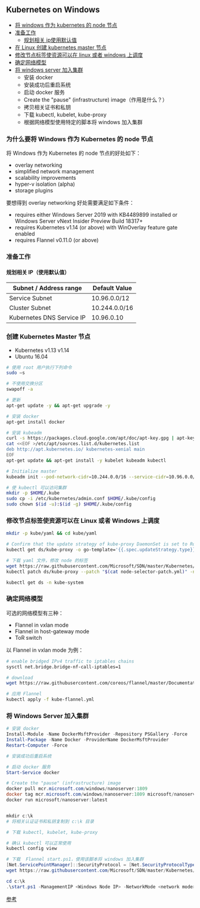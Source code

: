 ## Kubernetes on Windows

- [将 windows 作为 kubernetes 的 node 节点](#为什么要将-windows-作为-kubernetes-的-node-节点)
- [准备工作](#准备工作)
	- [规划相关 ip使用默认值](#规划相关-ip使用默认值)
- [在 Linux 创建 kubernetes master 节点](#创建-kubernetes-master-节点)
- [修改节点标签使资源可以在 linux 或者 windows 上调度](#修改节点标签使资源可以在-linux-或者-windows-上调度)
- [确定网络模型](#确定网络模型)
- [将 windows server 加入集群](#将-windows-server-加入集群)
	- 安装 docker
	- 安装成功后重启系统
	- 启动 docker 服务
	- Create the "pause" (infrastructure) image（作用是什么？）
	- 拷贝相关证书和私钥
	- 下载 kubectl, kubelet, kube-proxy
	- 根据网络模型使用特定的脚本将 windows 加入集群

### 为什么要将 Windows 作为 Kubernetes 的 node 节点

将 Windows 作为 Kubernetes 的 node 节点的好处如下：

* overlay networking
* simplified network management
* scalability improvements
* hyper-v isolation (alpha)
* storage plugins

要想得到 overlay networking 好处需要满足如下条件：

* requires either Windows Server 2019 with KB4489899 installed or Windows Server vNext Insider Preview Build 18317+
* requires Kubernetes v1.14 (or above) with WinOverlay feature gate enabled
* requires Flannel v0.11.0 (or above)

### 准备工作

#### 规划相关 IP（使用默认值）

| Subnet / Address range    | Default Value |
| ------------------------- | ------------- |
| Service Subnet            | 10.96.0.0/12  |
| Cluster Subnet            | 10.244.0.0/16 |
| Kubernetes DNS Service IP | 10.96.0.10    |

### 创建 Kubernetes Master 节点

* Kubernetes v1.13  v1.14
* Ubuntu 16.04 

```bash
# 使用 root 用户执行下列命令
sudo –s

# 不使用交换分区
swapoff -a

# 更新
apt-get update -y && apt-get upgrade -y

# 安装 docker
apt-get install docker 

# 安装 kubeadm
curl -s https://packages.cloud.google.com/apt/doc/apt-key.gpg | apt-key add -
cat <<EOF >/etc/apt/sources.list.d/kubernetes.list
deb http://apt.kubernetes.io/ kubernetes-xenial main
EOF
apt-get update && apt-get install -y kubelet kubeadm kubectl

# Initialize master
kubeadm init --pod-network-cidr=10.244.0.0/16 --service-cidr=10.96.0.0/12

# 使 kubectl 可以访问集群
mkdir -p $HOME/.kube
sudo cp -i /etc/kubernetes/admin.conf $HOME/.kube/config
sudo chown $(id -u):$(id -g) $HOME/.kube/config
```

### 修改节点标签使资源可以在 Linux 或者 Windows 上调度

```bash
mkdir -p kube/yaml && cd kube/yaml

# Confirm that the update strategy of kube-proxy DaemonSet is set to RollingUpdate:
kubectl get ds/kube-proxy -o go-template='{{.spec.updateStrategy.type}}{{"\n"}}' --namespace=kube-system

# 下载 yaml 文件，修改 node 的标签
wget https://raw.githubusercontent.com/Microsoft/SDN/master/Kubernetes/flannel/l2bridge/manifests/node-selector-patch.yml
kubectl patch ds/kube-proxy --patch "$(cat node-selector-patch.yml)" -n=kube-system

kubectl get ds -n kube-system
```

### 确定网络模型

可选的网络模型有三种：

* Flannel in vxlan mode
* Flannel in host-gateway mode
* ToR switch

以 Flannel in vxlan mode 为例：

```bash
# enable bridged IPv4 traffic to iptables chains
sysctl net.bridge.bridge-nf-call-iptables=1

# download
wget https://raw.githubusercontent.com/coreos/flannel/master/Documentation/kube-flannel.yml

# 应用 Flannel
kubectl apply -f kube-flannel.yml

```

### 将 Windows Server 加入集群

```PowerShell
# 安装 docker
Install-Module -Name DockerMsftProvider -Repository PSGallery -Force
Install-Package -Name Docker -ProviderName DockerMsftProvider
Restart-Computer -Force

# 安装成功后重启系统

# 启动 docker 服务
Start-Service docker

# Create the "pause" (infrastructure) image
docker pull mcr.microsoft.com/windows/nanoserver:1809
docker tag mcr.microsoft.com/windows/nanoserver:1809 microsoft/nanoserver:latest
docker run microsoft/nanoserver:latest


mkdir c:\k
# 将相关认证证书和私钥复制到 c:\k 目录

# 下载 kubectl, kubelet, kube-proxy

# 确认 kubectl 可以正常使用
kubectl config view

# 下载  Flannel start.ps1，使用该脚本将 windows 加入集群
[Net.ServicePointManager]::SecurityProtocol = [Net.SecurityProtocolType]::Tls12
wget https://raw.githubusercontent.com/Microsoft/SDN/master/Kubernetes/flannel/start.ps1 -o c:\k\start.ps1

cd c:\k
.\start.ps1 -ManagementIP <Windows Node IP> -NetworkMode <network mode>  -ClusterCIDR <Cluster CIDR> -ServiceCIDR <Service CIDR> -KubeDnsServiceIP <Kube-dns Service IP> -LogDir <Log directory>

```

[参考](https://docs.microsoft.com/en-us/virtualization/windowscontainers/kubernetes/getting-started-kubernetes-windows)